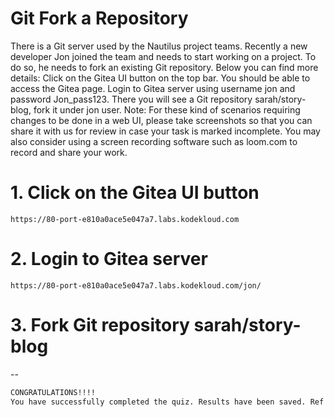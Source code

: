 # Git Fork a Repository

There is a Git server used by the Nautilus project teams. Recently a new developer Jon joined the team and needs to start working on a project. To do so, he needs to fork an existing Git repository. Below you can find more details:
Click on the Gitea UI button on the top bar. You should be able to access the Gitea page.
Login to Gitea server using username jon and password Jon_pass123.
There you will see a Git repository sarah/story-blog, fork it under jon user.
Note: For these kind of scenarios requiring changes to be done in a web UI, please take screenshots so that you can share it with us for review in case your task is marked incomplete. You may also consider using a screen recording software such as loom.com to record and share your work.


# 1. Click on the Gitea UI button
`https://80-port-e810a0ace5e047a7.labs.kodekloud.com`  


# 2. Login to Gitea server
`https://80-port-e810a0ace5e047a7.labs.kodekloud.com/jon/`  


# 3.  Fork Git repository sarah/story-blog


--

```bash
CONGRATULATIONS!!!!
You have successfully completed the quiz. Results have been saved. Ref ID:6338b934ecc0f8c91fb4d164
```
